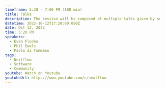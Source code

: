 ```yaml
---
timeframe: 5:20 - 7:00 PM (100 min)
title: Talks
description: The session will be composed of multiple talks given by several speakers. Details will be announced soon.
datetime: 2022-10-12T17:20:00.000Z
date: Oct 12, 2022
time: 5:20 PM
speakers:
  - Evan Floden
  - Phil Ewels
  - Paolo di Tommaso
tags:
  - Nextflow
  - Software
  - Community
youtube: Watch on Youtube
youtubeUrl: https://www.youtube.com/c/nextflow
---
```

